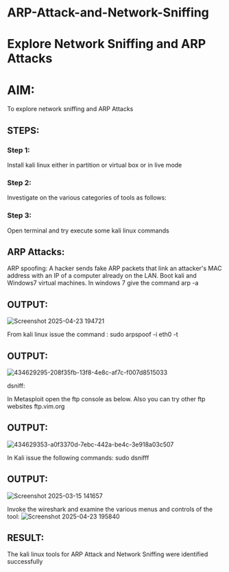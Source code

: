 # ARP-Attack-and-Network-Sniffing
# Explore Network Sniffing and ARP Attacks

# AIM:

To explore network sniffing and ARP Attacks

## STEPS:

### Step 1:

Install kali linux either in partition or virtual box or in live mode

### Step 2:

Investigate on the various categories of tools as follows:


### Step 3:
Open terminal and try execute some kali linux commands

## ARP Attacks:  
ARP spoofing: A hacker sends fake ARP packets that link an attacker's MAC address with an IP of a computer already on the LAN. 
Boot kali and Windows7 virtual machines.
In windows 7 give the command arp -a
## OUTPUT:
![Screenshot 2025-04-23 194721](https://github.com/user-attachments/assets/82128970-72fd-4e04-af9b-96aa540a81c5)


From kali linux issue the command :
sudo arpspoof -i eth0 -t <target system> <gateway>
## OUTPUT:
![434629295-208f35fb-13f8-4e8c-af7c-f007d8515033](https://github.com/user-attachments/assets/0ea65081-faec-418d-ae12-807e8417344b)


 dsniff:






In Metasploit open the ftp console as below. Also you can try other ftp websites ftp.vim.org
## OUTPUT:
![434629353-a0f3370d-7ebc-442a-be4c-3e918a03c507](https://github.com/user-attachments/assets/ede97145-920f-45b2-8087-0c772258d212)




In Kali issue the following commands:
sudo dsnifff
## OUTPUT:

![Screenshot 2025-03-15 141657](https://github.com/user-attachments/assets/50b93264-f9ee-4311-a6be-5bd22b4ade25)


Invoke the wireshark and examine the various menus  and controls of the tool:
![Screenshot 2025-04-23 195840](https://github.com/user-attachments/assets/e3c69d96-f14b-42af-bdc0-91c14d5fa0c7)


## RESULT:
The kali linux tools for ARP Attack and Network Sniffing were identified successfully
